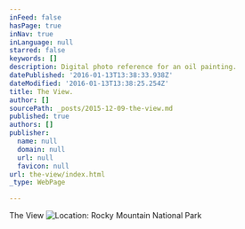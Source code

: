```yaml
---
inFeed: false
hasPage: true
inNav: true
inLanguage: null
starred: false
keywords: []
description: Digital photo reference for an oil painting.
datePublished: '2016-01-13T13:38:33.938Z'
dateModified: '2016-01-13T13:38:25.254Z'
title: The View.
author: []
sourcePath: _posts/2015-12-09-the-view.md
published: true
authors: []
publisher:
  name: null
  domain: null
  url: null
  favicon: null
url: the-view/index.html
_type: WebPage

---
```

The View
![Location:  Rocky Mountain National Park](https://s3-us-west-2.amazonaws.com/the-grid-img/p/fa2b2bd82a48e806ac1c1d4719adcb7f95943f80.jpg)
